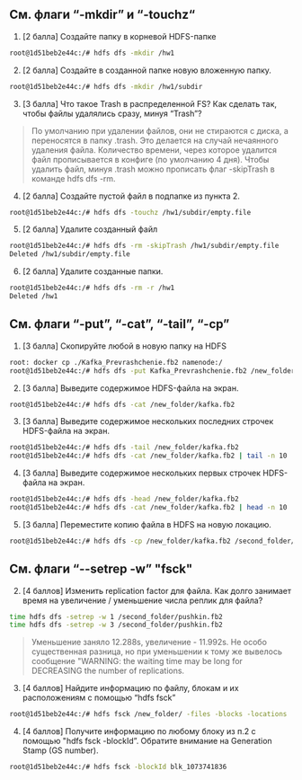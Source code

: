 ## См. флаги “-mkdir” и “-touchz“

1. [2 балла] Создайте папку в корневой HDFS-папке
```bash
root@1d51beb2e44c:/# hdfs dfs -mkdir /hw1
```
2. [2 балла] Создайте в созданной папке новую вложенную папку.
```bash
root@1d51beb2e44c:/# hdfs dfs -mkdir /hw1/subdir
```
3. [3 балла] Что такое Trash в  распределенной FS? Как сделать так, чтобы файлы удалялись сразу, минуя  “Trash”?
> По умолчанию при удалении файлов, они не стираются с диска, а переносятся в папку .trash. Это делается на случай нечаянного удаления файла. Количеcтво времени, через которое удалится файл прописывается в конфиге (по умолчанию 4 дня). Чтобы удалить файл, минуя .trash можно прописать флаг -skipTrash в команде hdfs dfs -rm.
4. [2 балла] Создайте пустой файл в подпапке из пункта 2.
```bash
root@1d51beb2e44c:/# hdfs dfs -touchz /hw1/subdir/empty.file
```
5. [2 балла] Удалите  созданный файл
```bash
root@1d51beb2e44c:/# hdfs dfs -rm -skipTrash /hw1/subdir/empty.file
Deleted /hw1/subdir/empty.file
```
6. [2 балла] Удалите  созданные папки.
```bash
root@1d51beb2e44c:/# hdfs dfs -rm -r /hw1
Deleted /hw1
```

## См. флаги “-put”, “-cat”, “-tail”, “-cp”

1. [3 балла] Скопируйте любой в новую папку на HDFS
```bash
root: docker cp ./Kafka_Prevrashchenie.fb2 namenode:/ 
root@1d51beb2e44c:/# hdfs dfs -put Kafka_Prevrashchenie.fb2 /new_folder/kafka.fb2
```
2. [3 балла] Выведите содержимое  HDFS-файла на экран.
```bash
root@1d51beb2e44c:/# hdfs dfs -cat /new_folder/kafka.fb2
```
3. [3 балла] Выведите  содержимое нескольких последних строчек HDFS-файла на экран.
```bash
root@1d51beb2e44c:/# hdfs dfs -tail /new_folder/kafka.fb2
root@1d51beb2e44c:/# hdfs dfs -cat /new_folder/kafka.fb2 | tail -n 10
```
4. [3 балла] Выведите  содержимое нескольких первых строчек HDFS-файла на экран.
```bash
root@1d51beb2e44c:/# hdfs dfs -head /new_folder/kafka.fb2
root@1d51beb2e44c:/# hdfs dfs -cat /new_folder/kafka.fb2 | head -n 10
```
5. [3 балла] Переместите копию файла в HDFS на новую локацию.
```bash
root@1d51beb2e44c:/# hdfs dfs -cp /new_folder/kafka.fb2 /second_folder/pushkin.fb2
```

## См. флаги “--setrep -w” "fsck"
2. [4  баллов]  Изменить replication  factor  для  файла.  Как  долго  занимает  время  на  увеличение / уменьшение числа реплик для файла?
```bash
time hdfs dfs -setrep -w 1 /second_folder/pushkin.fb2
time hdfs dfs -setrep -w 3 /second_folder/pushkin.fb2
```
> Уменьшение заняло 12.288s, увеличение - 11.992s. Не особо существенная разница, но при уменьшении к тому же вывелось сообщение "WARNING: the waiting time may be long for DECREASING the number of replications.

3. [4 баллов] Найдите  информацию по файлу, блокам и их расположениям с помощью “hdfs fsck”
```bash
root@1d51beb2e44c:/# hdfs fsck /new_folder/ -files -blocks -locations
```
4. [4  баллов]  Получите    информацию  по  любому  блоку  из  п.2  с  помощью  "hdfs  fsck  -blockId”. Обратите внимание на Generation Stamp (GS number).
```bash
root@1d51beb2e44c:/# hdfs fsck -blockId blk_1073741836
```